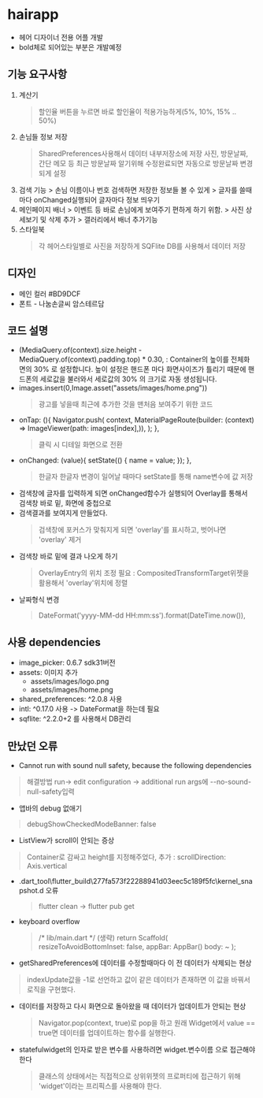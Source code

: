 # hairapp

- 헤어 디자이너 전용 어플 개발
- bold체로 되어있는 부분은 개발예정

## 기능 요구사항
 1. 계산기
    > 할인율 버튼을 누르면 바로 할인율이 적용가능하게(5%, 10%, 15% .. 50%)
 2. 손님들 정보 저장
       > SharedPreferences사용해서 데이터 내부저장소에 저장
       >  사진, 방문날짜, 간단 메모 등
       > 최근 방문날짜 알기위해 수정완료되면 자동으로 방문날짜 변경되게 설정
3. 검색 기능
       > 손님 이름이나 번호 검색하면 저장한 정보들 볼 수 있게
       > 글자를 쓸때마다 onChanged실행되어 글자마다 정보 띄우기
4. 메인페이지 배너
       > 이벤트 등 바로 손님에게 보여주기 편하게 하기 위함.
       > 사진 상세보기 및 삭제 추가
       > 갤러리에서 배너 추가기능
5. 스타일북
   > 각 헤어스타일별로 사진을 저장하게
    > SQFlite DB를 사용해서 데이터 저장
## 디자인
 - 메인 컬러 #BD9DCF
 - 폰트 - 나눔손글씨 암스테르담


## 코드 설명

- (MediaQuery.of(context).size.height - MediaQuery.of(context).padding.top) * 0.30, :
       Container의 높이를 전체화면의 30% 로 설정합니다. 높이 설정은 핸드폰 마다 화면사이즈가
       틀리기 때문에 핸드폰의 세로값을 불러와서 세로값의 30% 의 크기로 자동 생성됩니다.
-  images.insert(0,Image.asset("assets/images/home.png"))
    > 광고를 넣을때 최근에 추가한 것을 맨처음 보여주기 위한 코드
- onTap: (){
  Navigator.push(
  context,
  MaterialPageRoute(builder: (context) => ImageViewer(path: images[index],)),
  );
  },
    > 클릭 시 디테일 화면으로 전환
- onChanged: (value){
  setState(() {
  name = value;
  });
  },
  > 한글자 한글자 변경이 일어날 때마다 setState를 통해 name변수에 값 저장
- 검색창에 글자를 입력하게 되면 onChanged함수가 실행되어 Overlay를 통해서 검색창 바로 밑, 화면에 중첩으로
- 검색결과를 보여지게 만들었다.
    > 검색창에 포커스가 맞춰지게 되면 'overlay'를 표시하고, 벗어나면 'overlay' 제거
- 검색창 바로 밑에 결과 나오게 하기
  > OverlayEntry의 위치 조정 필요 : CompositedTransformTarget위젯을 활용해서 'overlay'위치에 정렬
- 날짜형식 변경
    >DateFormat('yyyy-MM-dd HH:mm:ss').format(DateTime.now()),


## 사용 dependencies
- image_picker: 0.6.7 sdk31버전
-   assets: 이미지 추가
    - assets/images/logo.png
    - assets/images/home.png 
- shared_preferences: ^2.0.8 사용
- intl: ^0.17.0 사용 -> DateFormat을 하는데 필요
- sqflite: ^2.2.0+2 를 사용해서 DB관리

## 만났던 오류

- Cannot run with sound null safety, because the following dependencies
 > 해결방법 run-> edit configuration -> additional run args에 --no-sound-null-safety입력
- 앱바의 debug 없애기
 > debugShowCheckedModeBanner: false
- ListView가 scroll이 안되는 증상
 > Container로 감싸고 height를 지정해주었다, 추가 : scrollDirection: Axis.vertical
- .dart_tool\flutter_build\277fa573f22288941d03eec5c189f5fc\kernel_snapshot.d 오류
  > flutter clean -> flutter pub get
- keyboard overflow
  > /* lib/main.dart */
  (생략)
  return Scaffold(
  resizeToAvoidBottomInset: false,
  appBar: AppBar()
  body: ~
  );
- getSharedPreferences에 데이터를 수정할때마다 이 전 데이터가 삭제되는 현상
 > indexUpdate값을 -1로 선언하고 값이 같은 데이터가 존재하면 이 값을 바꿔서 로직을 구현했다.
- 데이터를 저장하고 다시 화면으로 돌아왔을 때 데이터가 업데이트가 안되는 현상
    > Navigator.pop(context, true)로 pop을 하고 원래 Widget에서 value == true면 데이터를 업데이트하는 함수를 실행한다.
- statefulwidget의 인자로 받은 변수를 사용하려면 widget.변수이름 으로 접근해야 한다
    > 클래스의 상태에서는 직접적으로 상위위젯의 프로퍼티에 접근하기 위해 'widget'이라는 프리픽스를 사용해야 한다.